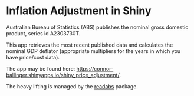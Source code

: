 # Inflation Adjustment in Shiny

Australian Bureau of Statistics (ABS) publishes the nominal gross domestic product, series id A2303730T.

This app retrieves the most recent published data and calculates the nominal GDP deflator (appropriate multipliers for the years in which you have price/cost data).

The app may be found here: https://connor-ballinger.shinyapps.io/shiny_price_adjustment/.

The heavy lifting is managed by the [readabs](https://mattcowgill.github.io/readabs/) package.
